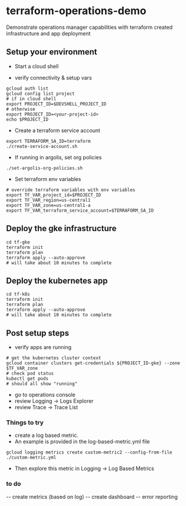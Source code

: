 # terraform-operations-demo
Demonstrate operations manager capabilities with terraform created infrastructure and app deployment

## Setup your environment
- Start a cloud shell

- verify connectivity & setup vars
```
gcloud auth list
gcloud config list project
# if in cloud shell
export PROJECT_ID=$DEVSHELL_PROJECT_ID
# otherwise
export PROJECT_ID=<your-project-id>
echo $PROJECT_ID
```

- Create a terraform service account
```
export TERRAFORM_SA_ID=terraform
./create-service-account.sh
```
- If running in argolis, set org policies
```
./set-argolis-org-policies.sh
```

- Set terraform env variables
```
# override terraform variables with env variables
export TF_VAR_project_id=$PROJECT_ID
export TF_VAR_region=us-central1
export TF_VAR_zone=us-central1-a
export TF_VAR_terraform_service_account=$TERRAFORM_SA_ID

```

## Deploy the gke infrastructure

```
cd tf-gke
terraform init
terraform plan
terraform apply --auto-approve
# will take about 10 minutes to complete
```

## Deploy the kubernetes app
```
cd tf-k8s
terraform init
terraform plan
terraform apply --auto-approve
# will take about 10 minutes to complete
```

## Post setup steps
- verify apps are running
```
# get the kubernetes cluster context
gcloud container clusters get-credentials ${PROJECT_ID-gke} --zone $TF_VAR_zone
# check pod status
kubectl get pods
# should all show "running"
```

- go to operations console
- review Logging -> Logs Explorer
- review Trace -> Trace List

### Things to try
- create a log based metric. 
- An example is provided in the log-based-metric.yml file
```
gcloud logging metrics create custom-metric2 --config-from-file ./custom-metric.yml
```
- Then explore this metric in Logging -> Log Based Metrics

### to do
-- create metrics (based on log)
-- create dashboard
-- error reporting
